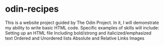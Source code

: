 # odin-recipes
This is a website project guided by The Odin Project.
In it, I will demonstrate my ability to write basic HTML code. Specific examples of skills will include:
    Setting up an HTML file
    Including bold/strong and italicized/emphasized text
    Ordered and Unordered lists
    Absolute and Relative Links
    Images